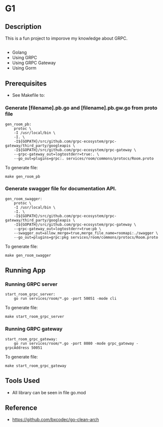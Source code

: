 # G1

## Description
This is a fun project to imporove my knowledge about GRPC.


## 
* Golang
* Using GRPC
* Using GRPC Gateway
* Using Gorm


## Prerequisites
* See Makefile to:

### Generate [filename].pb.go and [filename].pb.gw.go from proto file
```
gen_room_pb:
	protoc \
	-I /usr/local/bin \
	-I. \
	-I${GOPATH}/src/github.com/grpc-ecosystem/grpc-gateway/third_party/googleapis \
	-I${GOPATH}/src/github.com/grpc-ecosystem/grpc-gateway \
	--grpc-gateway_out=logtostderr=true:. \
	--go_out=plugins=grpc:. services/room/commons/protocs/Room.proto
```
To generate file:
```
make gen_room_pb
```

###  Generate swagger file for documentation API.
```
gen_room_swagger:
	protoc \
	-I /usr/local/bin \
	-I. \
	-I${GOPATH}/src/github.com/grpc-ecosystem/grpc-gateway/third_party/googleapis \
	-I${GOPATH}/src/github.com/grpc-ecosystem/grpc-gateway \
	--grpc-gateway_out=logtostderr=true:pb \
	--swagger_out=allow_merge=true,merge_file_name=roomapi:./swagger \
	--go_out=plugins=grpc:pkg services/room/commons/protocs/Room.proto
```
To generate file:
```
make gen_room_swagger
```
## Running App
### Running GRPC server
```
start_room_grpc_server:
	go run services/room/*.go -port 50051 -mode cli
```
To generate file:
```
make start_room_grpc_server
```

### Running GRPC gateway
```
start_room_grpc_gateway:
	go run services/room/*.go -port 8080 -mode grpc_gateway -grpcAddress 50051
```
To generate file:
```
make start_room_grpc_gateway
```

## Tools Used
* All library can be seen in file go.mod

## Reference
* https://github.com/bxcodec/go-clean-arch

